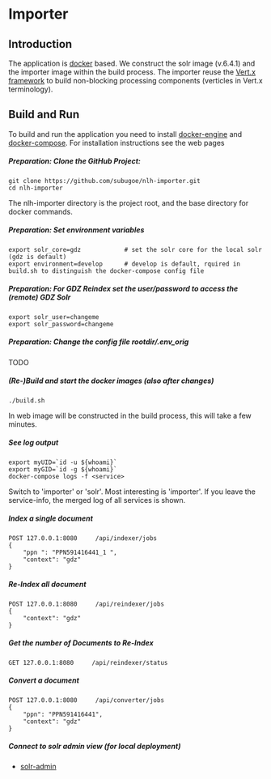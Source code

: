 # Importer
## Introduction

The application is [docker](https://www.docker.com) based. We construct the solr image (v.6.4.1) and the importer image within the build process. The importer reuse the [Vert.x framework](http://vertx.io) to build non-blocking processing components (verticles in Vert.x terminology).


## Build and Run
To build and run the application you need to install [docker-engine](https://docs.docker.com/engine/installation/) and [docker-compose](https://github.com/docker/compose). For installation instructions see the web pages 

##### Preparation: Clone the GitHub Project:


```
git clone https://github.com/subugoe/nlh-importer.git
cd nlh-importer
```

The nlh-importer directory is the project root, and the base directory for docker commands. 

##### Preparation: Set environment variables 

```
export solr_core=gdz            # set the solr core for the local solr (gdz is default)            
export environment=develop      # develop is default, rquired in build.sh to distinguish the docker-compose config file

```

##### Preparation: For GDZ Reindex set the user/password to access the (remote) GDZ Solr 

```
export solr_user=changeme
export solr_password=changeme
```

##### Preparation: Change the config file rootdir/.env_orig

TODO

##### (Re-)Build and start the docker images (also after changes)

```
./build.sh
```
 
In web image will be constructed in the build process, this will take a few minutes.


##### See log output

```
export myUID=`id -u ${whoami}`
export myGID=`id -g ${whoami}`
docker-compose logs -f <service>
```

Switch <service> to 'importer' or 'solr'. Most interesting is 'importer'. If you leave the service-info, the merged log of all services is shown. 


##### Index a single document

```
POST 127.0.0.1:8080     /api/indexer/jobs
{ 
    "ppn ": "PPN591416441_1 ", 
    "context": "gdz" 
}
```

##### Re-Index all document 

```
POST 127.0.0.1:8080     /api/reindexer/jobs
{
	"context": "gdz"
}
```

##### Get the number of Documents to Re-Index 

```
GET 127.0.0.1:8080     /api/reindexer/status
```

##### Convert a document

```
POST 127.0.0.1:8080     /api/converter/jobs
{
	"ppn": "PPN591416441",
	"context": "gdz"
}
```


##### Connect to solr admin view (for local deployment)
 
* [solr-admin](http://0.0.0.0:8443/)


